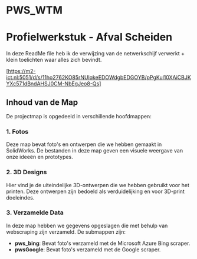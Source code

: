 # PWS_WTM

# Profielwerkstuk - Afval Scheiden
In deze ReadMe file heb ik de verwijzing van de netwerkschijf verwerkt + klein toelichten waar alles zich bevindt.

[https://m2-ict.nl:5051/d/s/11ho2762KO85rNUlqkeEDOWdgbEDGOYB/pPgKul10XAiCBJKYXc571dBndAHSJ0CM-NbEgJeo8-Qs]

## Inhoud van de Map
De projectmap is opgedeeld in verschillende hoofdmappen:

### 1. **Fotos**
Deze map bevat foto's en ontwerpen die we hebben gemaakt in SolidWorks. De bestanden in deze map geven een visuele weergave van onze ideeën en prototypes.

### 2. **3D Designs**
Hier vind je de uiteindelijke 3D-ontwerpen die we hebben gebruikt voor het printen. Deze ontwerpen zijn bedoeld als verduidelijking en voor 3D-print doeleindes.

### 3. **Verzamelde Data**
In deze map hebben we gegevens opgeslagen die met behulp van webscraping zijn verzameld. De submappen zijn:

- **pws_bing**: Bevat foto's verzameld met de Microsoft Azure Bing scraper.
- **pwsGoogle**: Bevat foto's verzameld met de Google scraper.
